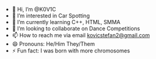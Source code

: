 - 👋 Hi, I’m @K0V1C
- 👀 I’m interested in Car Spotting
- 🌱 I’m currently learning C++, HTML, SMMA
- 💞️ I’m looking to collaborate on Dance Competitions
- 📫 How to reach me via email kovicstefan2@gmail.com
- 😄 Pronouns: He/Him They/Them
- ⚡ Fun fact: I was born with more chromosomes

<!---
K0V1C/K0V1C is a ✨ special ✨ repository because its `README.md` (this file) appears on your GitHub profile.
You can click the Preview link to take a look at your changes.
--->

